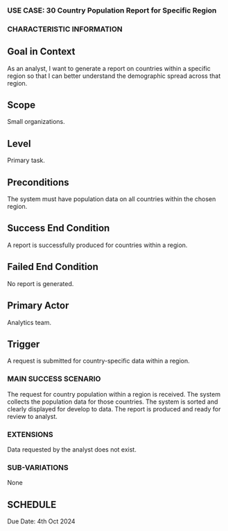 ### USE CASE: 30 Country Population Report for Specific Region

### CHARACTERISTIC INFORMATION
## Goal in Context
As an analyst, I want to generate a report on countries within a specific region so that I can better understand the demographic spread across that region.

## Scope
Small organizations.

## Level
Primary task.

## Preconditions
The system must have population data on all countries within the chosen region.

## Success End Condition
A report is successfully produced for countries within a region.

## Failed End Condition
No report is generated.

## Primary Actor
Analytics team.

## Trigger
A request is submitted for country-specific data within a region.

### MAIN SUCCESS SCENARIO
The request for country population within a region is received.
The system collects the population data for those countries.
The system is sorted and clearly displayed for develop to data.
The report is produced and ready for review to analyst.

### EXTENSIONS
Data requested by the analyst does not exist.

### SUB-VARIATIONS
None

## SCHEDULE
Due Date: 4th Oct 2024

